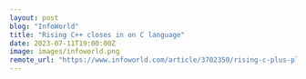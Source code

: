 ```yaml
---
layout: post
blog: "InfoWorld"
title: "Rising C++ closes in on C language"
date: 2023-07-11T19:00:00Z
image: images/infoworld.png
remote_url: "https://www.infoworld.com/article/3702350/rising-c-plus-plus-closes-in-on-c-language.html#tk.rss_applicationdevelopment"
---
```

